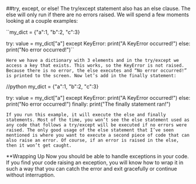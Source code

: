 ##try, except, or else!
The try/except statement also has an else clause. The else will only run if there are no errors raised. We will spend a few moments looking at a couple examples:

``my_dict = {"a":1, "b":2, "c":3}

try:
    value = my_dict["a"]
except KeyError:
    print("A KeyError occurred!")
else:
    print("No error occurred!")``
    
    
    Here we have a dictionary with 3 elements and in the try/except we access a key that exists. This works, so the KeyError is not raised. Because there is no error, the else executes and “No error occurred!” is printed to the screen. Now let’s add in the finally statement:
//python
my_dict = {"a":1, "b":2, "c":3}

try:
    value = my_dict["a"]
except KeyError:
    print("A KeyError occurred!")
else:
    print("No error occurred!")
finally:
    print("The finally statement ran!")
    
    If you run this example, it will execute the else and finally statements. Most of the time, you won’t see the else statement used as any code that follows a try/except will be executed if no errors were raised. The only good usage of the else statement that I’ve seen mentioned is where you want to execute a second piece of code that can also raise an error. Of course, if an error is raised in the else, then it won’t get caught.

**Wrapping Up
Now you should be able to handle exceptions in your code. If you find your code raising an exception, you will know how to wrap it in such a way that you can catch the error and exit gracefully or continue without interruption.


    
    
